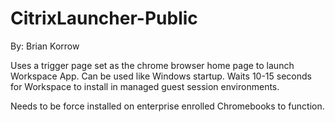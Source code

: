 # CitrixLauncher-Public
By: Brian Korrow

Uses a trigger page set as the chrome browser home page to launch Workspace App.  Can be used like Windows startup. Waits 10-15 seconds for Workspace to install in managed guest session environments. 

Needs to be force installed on enterprise enrolled Chromebooks to function. 
